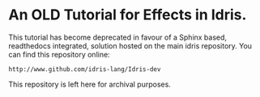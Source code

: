 # An OLD Tutorial for Effects in Idris.

This tutorial has become deprecated in favour of a Sphinx based, readthedocs integrated, solution hosted on the main idris repository. You can find this repository online:

    http://www.github.com/idris-lang/Idris-dev

This repository is left here for archival purposes.

